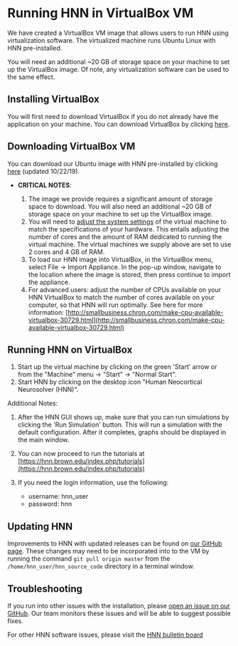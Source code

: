 # Running HNN in VirtualBox VM

We have created a VirtualBox VM image that allows users to run HNN using virtualization software. The virtualized machine runs Ubuntu Linux with HNN pre-installed.

You will need an additional ~20 GB of storage space on your machine to set up the VirtualBox image. Of note, any virtualization software can be used to the same effect.

## Installing VirtualBox

You will first need to download VirtualBox if you do not already have the application on your machine. You can download VirtualBox by clicking [here](https://www.virtualbox.org/wiki/Downloads).

## Downloading VirtualBox VM

You can download our Ubuntu image with HNN pre-installed by clicking [here](https://www.dropbox.com/s/h1carbyc4lcq74c/hnn_vb_osx_updated_10222019.ova?dl=0) (updated 10/22/19).

* **CRITICAL NOTES**:

  1. The image we provide requires a significant amount of storage space to download. You will also need an additional ~20 GB of storage space on your machine to set up the VirtualBox image.
  2. You will need to [adjust the system settings](https://lifehacker.com/the-power-users-guide-to-better-virtual-machines-in-vir-1569943402) of the virtual machine to match the specifications of your hardware. This entails adjusting the number of cores and the amount of RAM dedicated to running the virtual machine. The virtual machines we supply above are set to use 2 cores and 4 GB of RAM.
  3. To load our HNN image into VirtualBox, in the VirtualBox menu, select File -> Import Appliance. In the pop-up window, navigate to the location where the image is stored, then press continue to import the appliance.
  4. For advanced users: adjust the number of CPUs available on your HNN VirtualBox to match the number of cores available on your computer, so that HNN will run optimally. See here for more information: [http://smallbusiness.chron.com/make-cpu-available-virtualbox-30729.html](http://smallbusiness.chron.com/make-cpu-available-virtualbox-30729.html)

## Running HNN on VirtualBox

1. Start up the virtual machine by clicking on the green 'Start' arrow or from the "Machine" menu -> "Start" -> "Normal Start".
2. Start HNN by clicking on the desktop icon "Human Neocortical Neurosolver (HNN)".

Additional Notes:

1. After the HNN GUI shows up, make sure that you can run simulations by clicking the 'Run Simulation' button. This will run a simulation with the default configuration. After it completes, graphs should be displayed in the main window.
2. You can now proceed to run the tutorials at [https://hnn.brown.edu/index.php/tutorials](https://hnn.brown.edu/index.php/tutorials)
3. If you need the login information, use the following:

    * username: hnn_user
    * password: hnn

## Updating HNN

Improvements to HNN with updated releases can be found on [our GitHub page](https://github.com/jonescompneurolab/hnn/releases">https://github.com/jonescompneurolab/hnn/releases). These changes may need to be incorporated into to the VM by running the command `git pull origin master` from the `/home/hnn_user/hnn_source_code` directory in a terminal window.

## Troubleshooting

If you run into other issues with the installation, please [open an issue on our GitHub](https://github.com/jonescompneurolab/hnn/issues). Our team monitors these issues and will be able to suggest possible fixes.

For other HNN software issues, please visit the [HNN bulletin board](https://www.neuron.yale.edu/phpBB/viewforum.php?f=46)
